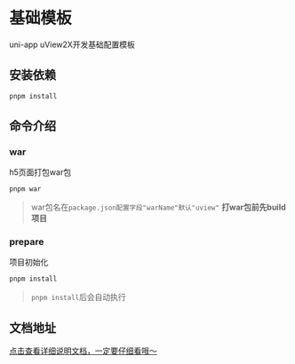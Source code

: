 # 基础模板

uni-app uView2X开发基础配置模板

## 安装依赖

```bash
pnpm install
```

## 命令介绍

### war

h5页面打包war包

```bash
pnpm war
```

> war包名在`package.json配置字段"warName"默认"uview"`
> **打war包前先build项目**

### prepare

项目初始化

```bash
pnpm install
```

> `pnpm install`后会自动执行

## 文档地址

[点击查看详细说明文档，一定要仔细看哦～](https://mankeung.gitee.io/demo_uniapp_u2x)